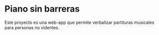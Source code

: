 Piano sin barreras
==================

Este proyecto es una web-app que permite verbalizar partituras musicales para personas no videntes.
